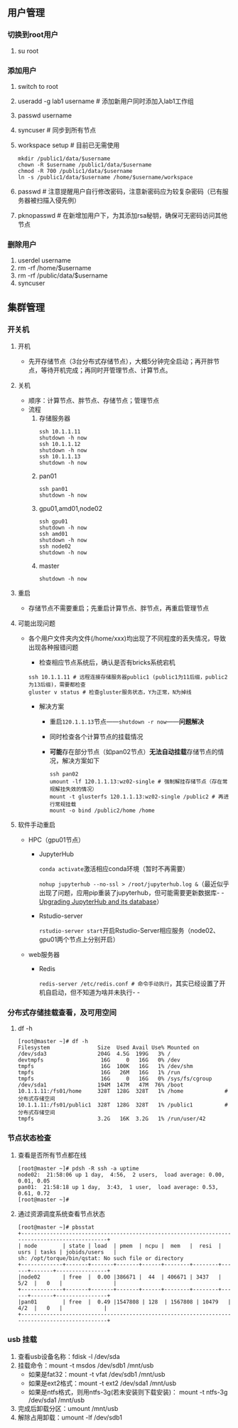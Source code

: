 ## 用户管理
### 切换到root用户
1. su root

### 添加用户
1. switch to root
2. useradd -g lab1 username # 添加新用户同时添加入lab1工作组
3. passwd username
4. syncuser # 同步到所有节点
5. workspace setup # 目前已无需使用

    ```
    mkdir /public1/data/$username
    chown -R $username /public1/data/$username
    chmod -R 700 /public1/data/$username
    ln -s /public1/data/$username /home/$username/workspace
   ```
6. passwd # 注意提醒用户自行修改密码，注意新密码应为较复杂密码（已有服务器被扫描入侵先例）
7. pknopasswd # 在新增加用户下，为其添加rsa秘钥，确保可无密码访问其他节点

### 删除用户
1. userdel username
2. rm -rf /home/$username
3. rm -rf /public/data/$username 
4. syncuser

## 集群管理
### 开关机
1. 开机
    * 先开存储节点（3台分布式存储节点），大概5分钟完全启动；再开胖节点，等待开机完成；再同时开管理节点、计算节点。
2. 关机
    * 顺序：计算节点、胖节点、存储节点；管理节点
    * 流程
        1. 存储服务器
            ```
            ssh 10.1.1.11
            shutdown -h now
            ssh 10.1.1.12
            shutdown -h now
            ssh 10.1.1.13
            shutdown -h now
            ```
        2. pan01
            ```
            ssh pan01
            shutdown -h now
            ```
        3. gpu01,amd01,node02
            ```
            ssh gpu01
            shutdown -h now
            ssh amd01
            shutdown -h now
            ssh node02
            shutdown -h now
            ```
        4. master
            ```
            shutdown -h now
            ```

3. 重启
    * 存储节点不需要重启；先重启计算节点、胖节点，再重启管理节点

4. 可能出现问题

    * 各个用户文件夹内文件(/home/xxx)均出现了不同程度的丢失情况，导致出现各种报错问题

        * 检查相应节点系统后，确认是否有bricks系统宕机

        ```
        ssh 10.1.1.11 # 远程连接存储服务器public1 (public1为11后缀，public2为13后缀)，需要都检查
        gluster v status # 检查gluster服务状态，Y为正常，N为掉线
        ```

        * 解决方案

            * 重启`120.1.1.13`节点——`shutdown -r now`——**问题解决**

            * 同时检查各个计算节点的挂载情况

            * **可能**存在部分节点（如pan02节点）**无法自动挂载**存储节点的情况，解决方案如下

                ```
                ssh pan02
                umount -lf 120.1.1.13:wz02-single # 强制解挂存储节点（存在常规解挂失效的情况）
                mount -t glusterfs 120.1.1.13:wz02-single /public2 # 再进行常规挂载
                mount -o bind /public2/home /home
                ```

5. 软件手动重启

    * HPC（gpu01节点）

        * JupyterHub

            `conda activate`激活相应conda环境（暂时不再需要）

            `nohup jupyterhub --no-ssl > /root/jupyterhub.log &`（最近似乎出现了问题，应用pip重装了jupyterhub，但可能需要更新数据库- -[Upgrading JupyterHub and its database](https://minrk-jupyterhub.readthedocs.io/en/latest/reference/upgrading.html)）

        * Rstudio-server

            `rstudio-server start`开启Rstudio-Server相应服务（node02、gpu01两个节点上分别开启）
        
    * web服务器

        * Redis

            `redis-server /etc/redis.conf # 命令手动执行`，其实已经设置了开机自启动，但不知道为啥并未执行- -

### 分布式存储挂载查看，及可用空间
1. df -h
    ```
    [root@master ~]# df -h
    Filesystem               Size  Used Avail Use% Mounted on
    /dev/sda3                204G  4.5G  199G   3% /
    devtmpfs                  16G     0   16G   0% /dev
    tmpfs                     16G  100K   16G   1% /dev/shm
    tmpfs                     16G   26M   16G   1% /run
    tmpfs                     16G     0   16G   0% /sys/fs/cgroup
    /dev/sda1                194M  147M   47M  76% /boot
    10.1.1.11:/fs01/home     328T  128G  328T   1% /home             #分布式存储空间
    10.1.1.11:/fs01/public1  328T  128G  328T   1% /public1          #分布式存储空间
    tmpfs                    3.2G   16K  3.2G   1% /run/user/42
    ```

### 节点状态检查
1. 查看是否所有节点都在线
    ```
    [root@master ~]# pdsh -R ssh -a uptime
    node02:  21:58:06 up 1 day,  4:56,  2 users,  load average: 0.00, 0.01, 0.05
    pan01:  21:58:18 up 1 day,  3:43,  1 user,  load average: 0.53, 0.61, 0.72
    [root@master ~]# 
    ```
2. 通过资源调度系统查看节点状态
   ```
   [root@master ~]# pbsstat 
   +----------------------------------------------------------------------------------------------+
   | node        | state | load  | pmem  | ncpu |  mem   |  resi  | usrs | tasks | jobids/users   |
   sh: /opt/torque/bin/qstat: No such file or directory
   +-------------+-------+-------+-------+------+--------+--------+------+-------+----------------+
   |node02       | free  |  0.00 |386671 |  44  | 406671 | 3437   | 5/2  |   0   |                |
   +-------------+-------+-------+-------+------+--------+--------+------+-------+----------------+
   |pan01        | free  |  0.49 |1547808 | 128  | 1567808 | 10479   | 4/2  |   0   |             |
   +----------------------------------------------------------------------------------------------+
   ```
### usb 挂载
1. 查看usb设备名称：fdisk -l /dev/sda
2. 挂载命令：mount -t msdos /dev/sdb1 /mnt/usb
	* 如果是fat32：mount -t vfat /dev/sdb1 /mnt/usb
	* 如果是ext2格式：mount -t ext2 /dev/sda1 /mnt/usb
	* 如果是ntfs格式，则用ntfs-3g(若未安装则下载安装)：	mount -t ntfs-3g /dev/sda1 /mnt/usb
3. 完成后卸载分区：umount /mnt/usb
4. 解除占用卸载：umount -lf /dev/sdb1